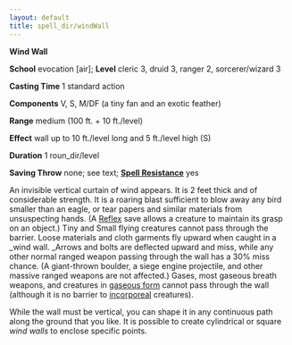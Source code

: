 ```yaml
---
layout: default
title: spell_dir/windWall
---
```

 **Wind Wall**

**School** evocation [air]; **Level** cleric 3, druid 3, ranger 2, sorcerer/wizard 3

**Casting Time** 1 standard action

**Components** V, S, M/DF (a tiny fan and an exotic feather)

**Range** medium (100 ft. + 10 ft./level)

**Effect** wall up to 10 ft./level long and 5 ft./level high (S)

**Duration** 1 roun_dir/level

**Saving Throw** none; see text; **[Spell Resistance](../glossary#_spell-resistance)** yes

An invisible vertical curtain of wind appears. It is 2 feet thick and of considerable strength. It is a roaring blast sufficient to blow away any bird smaller than an eagle, or tear papers and similar materials from unsuspecting hands. (A [Reflex](../combat#_reflex) save allows a creature to maintain its grasp on an object.) Tiny and Small flying creatures cannot pass through the barrier. Loose materials and cloth garments fly upward when caught in a _wind wall. _Arrows and bolts are deflected upward and miss, while any other normal ranged weapon passing through the wall has a 30% miss chance. (A giant-thrown boulder, a siege engine projectile, and other massive ranged weapons are not affected.) Gases, most gaseous breath weapons, and creatures in [gaseous form](gaseousForm#_gaseous-form) cannot pass through the wall (although it is no barrier to [incorporeal](../glossary#_incorporeal) creatures).

While the wall must be vertical, you can shape it in any continuous path along the ground that you like. It is possible to create cylindrical or square _wind walls_ to enclose specific points.


